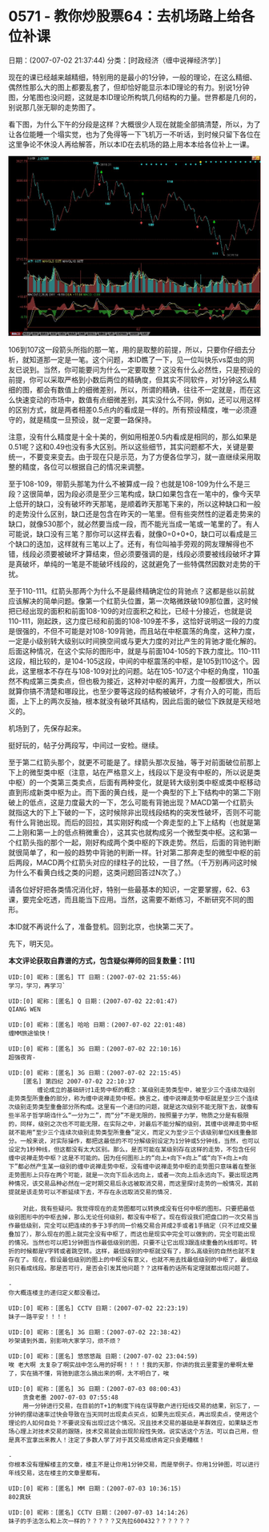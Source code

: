 # 0571 - 教你炒股票64：去机场路上给各位补课
日期：(2007-07-02 21:37:44) 分类：[时政经济（缠中说禅经济学）] 

现在的课已经越来越精细，特别用的是最小的1分钟，一般的理论，在这么精细、偶然性那么大的图上都要乱套了，但却恰好能显示本ID理论的有力。别说1分钟图，分笔图也没问题，这就是本ID理论所构筑几何结构的力量。世界都是几何的，别说那几张无聊的走势图了。

看下图，为什么下午的分段是这样？大概很少人现在就能全部搞清楚，所以，为了让各位能睡一个塌实觉，也为了免得等一下飞机万一不听话，到时候只留下各位在这里争论不休没人再给解答，所以本ID在去机场的路上用本本给各位补上一课。



![](./pic/0571.jpg)



106到107这一段箭头所指的那一笔，用的是取整的前提，所以，只要你仔细去分析，就知道那一定是一笔。这个问题，本ID瞧了一下，见一位叫快乐vs菜虫的网友已说到。当然，你可能要问为什么一定要取整？这没有什么必然性，只是预设的前提，你可以采取严格到小数后两位的精确度，但其实不同软件，对1分钟这么精细的图，都会有数值上的细微差别，所以，所谓的精确，往往不一定就是，而在这么快速变动的市场中，数值有点细微差别，其实没什么不同，例如，还可以用这样的区别方式，就是两者相差0.5点内的看成是一样的。所有预设精度，唯一必须遵守的，就是精度一旦预设，就一定要一路保持。

注意，没有什么精度是十全十美的，例如用相差0.5内看成是相同的，那么如果是0.51呢？这和0.49也没有多大区别。所以这些细节，其实问题都不大，关键是要统一，不要变来变去。由于现在只是示范，为了方便各位学习，就一直继续采用取整的精度，各位可以根据自己的情况来调整。

至于108-109，带箭头那笔为什么不被算成一段？也就是108-109为什么不是三段？这很简单，因为段必须是至少三笔构成，缺口如果包含在一笔中的，像今天早上低开的缺口，没有破坏昨天那笔，是顺着昨天那笔下来的，所以这种缺口和一般的走势没什么区别，缺口还是包含在昨天的一笔里。但有些突然性的逆着走势来的缺口，就像530那个，就必然要当成一段，而不能光当成一笔或一笔里的了。有人可能说，缺口没有三笔？那你可以这样去看，就像0=0+0+0，缺口可以看成是三个缺口的迭加，这样就有三笔以上了。还有，有位叫袖手旁观的网友理解得也不错，线段必须要被破坏才算结束，但必须要强调的是，线段必须要被线段破坏才算是真破坏，单纯的一笔是不能破坏线段的，这就避免了一些特偶然因数对走势的干扰。

至于110-111。红箭头那两个为什么不是最终精确定位的背驰点？这都是些以前就应该解决的简单问题。像第一个红箭头位置，第一次略微跌破109那位置，这时候把已经出现的面积和前面108-109的对应面积之和比，已经十分接近，也就是说110-111，刚起跌，这力度已经和前面的108-109差不多，这恰好说明这一段的力度是很强的，不但不可能是对108-109背驰，而且站在中枢震荡的角度，这种力度，一定是小级别转大级别以时间换空间或与更大力度的对比产生的背驰才能化解的。后面这种情况，在这个实际的图形中，就是与前面104-105的下跌力度比。110-111这段，相比较的，是104-105这段，中间的中枢震荡的中枢，是105到110这个。因此，这里根本不存在与108-109对比的问题。站在105-107这个中枢的角度，110虽然不构成第三类卖点，但也极为接近，这种对中枢的离开，力度一般都很大，所以就算你搞不清楚和哪段比，也至少要等这段的结构被破坏，才有介入的可能，而后面，上下上的两次反抽，根本就没有破坏其结构，因此后面的破位下跌就是天经地义的。

机场到了，先保存起来。

挺好玩的，帖子分两段写，中间过一安检。继续。

至于第二红箭头那个，就更不可能是了。绿箭头那次反抽，等于对前面破位前那上下上的微型类中枢（注意，站在严格意义上，线段以下是没有中枢的，所以说是类中枢）的一个类第三类卖点，后面有两种变化，就是转大级别类中枢或类中枢移动直到形成新类中枢为止。而下面的黄白线，是一个典型的下上下结构中的第二下刚破上的低点，这是力度最大的一下，怎么可能有背驰出现？MACD第一个红箭头就指这大的下上下破的一下，这时候除非出现线段结构的突发性破坏，否则不可能有什么背驰出现。而后的回拉，其实刚好构成一个奔走型的上下上结构（也就是第二上刚和第一上的低点稍微重合），这其实也就构成另一个微型类中枢。这和第一个红箭头指的那个一起，刚好构成两个类中枢的下跌走势。然后，后面的背驰判断就很简单了，和一般的趋势中背驰的判断一样。针对第二那奔走型的微型中枢的前后两段，MACD两个红箭头对应的绿柱子的比较，一目了然。（千万别再问这时候为什么不看黄白线之类的问题，这类问题回答过N次了。）

请各位好好把各类情况消化好，特别一些最基本的知识，一定要掌握，62、63课，要完全吃透，而且能当下应用。当然，这需要不断练习，不断研究不同的图形。

本ID就不再说什么了，准备登机。回到北京，也快第二天了。

先下，明天见。



**本文评论获取自靠谱的方式，包含疑似禅师的回复数量：[11]**




```
UID:[0] 昵称：[匿名] TT 日期：(2007-07-02 21:55:46)
学习，学习，再学习`
```



```
UID:[0] 昵称：[匿名] Q 日期：(2007-07-02 22:01:47)
QIANG WEN
```



```
UID:[0] 昵称：[匿名] 哈哈 日期：(2007-07-02 22:01:48)
缠MM旅途愉快！
```



```
UID:[0] 昵称：[匿名] 3G 日期：(2007-07-02 22:10:16)
超强夜宵-
```



```
UID:[0] 昵称：[匿名] 3G 日期：(2007-07-02 22:15:45)
	[匿名] 第四纪 2007-07-02 22:10:37 
		缠论成立的基础研讨1走势中枢的概念：某级别走势类型中，被至少三个连续次级别走势类型所重叠的部分，称为缠中说禅走势中枢。换言之，缠中说禅走势中枢就是至少三个连续次级别走势类型重叠部分所构成。这里有一个递归的问题，就是这次级别不能无限下去，就像有些半吊子哲学胡诌什么“一分为二”，而“分”不是无限的，按照量子力学，物质之分是有极限的，同样，级别之次也不可能无限，在实际之中，对最后不能分解的级别，其缠中说禅走势中枢就不能用“至少三个连续次级别走势类型所重叠”定义，而定义为至少三个该级别单位K线重叠部分。一般来说，对实际操作，都把这最低的不可分解级别设定为1分钟或5分钟线，当然，也可以设定为1秒种线，但这都没有太大区别。那么，是否可能在某级别存在这样的走势，不包含任何缠中说禅走势中枢？这是不可能的。因为任何图形上的“向上+向下+向上”或“向下+向上+向下”都必然产生某一级别的缠中说禅走势中枢，没有缠中说禅走势中枢的走势图只意味着在整张走势图形上只存在两个可能，就是一次向下后永远向上，或者一次向上后永远向下。要出现这两种情况，该交易品种必然在一定时期交易后永远被取消交易，而这里探讨走势的一般情况，其前提就是该走势可以不断延续下去，不存在永远取消交易的情况.
	
	对此，我有些疑问。我觉得现在的走势图都可以转换成没有任何中枢的图形。只要把最低级别图形中的中枢去掉，那么无论任何级别，都没有中枢了。现在假设我们把盘口的一次交易当作最低级别，完全可以把连续的多于3手的同一价格交易合并成2手或者1手搞定（只不过成交量叠加了），那么现在的图上就完全没有中枢了，而这也是现实中完全可以做到的，完全可能出现的情况。当然也可以把1分钟图当作最低级别的图，只要不让它出现3跟连续重叠的k线即可。转折的时候都是V字转或者跳空转。这样，最低级别的中枢就没有了，那么高级别的自然也就不复存在了。现在，假设最低级别的图上的中枢没有意义，也就不用去找最低级别的中枢了，最低级别只看成线段。那是否可行，是否会引发其他问题？？这样看的话所有定理就都出现问题了。  
	
-
你大概连楼主的递归定义都没看过。
```



```
UID:[0] 昵称：[匿名] CCTV 日期：(2007-07-02 22:23:19)
妹子一路平安！！！！
```



```
UID:[0] 昵称：[匿名] 3G 日期：(2007-07-02 22:38:42)
吵架请到外面，别影响大家学习，烦不烦？
```



```
UID:[0] 昵称：[匿名] 悠悠悠哉 日期：(2007-07-02 23:04:59)
唉 老大啊 太复杂了啊实战中怎么用的好啊！！！！我的天那，你讲的我云里雾里的晕啊太晕了，实在搞不懂，背驰到底怎么搞出来的啊，太不明白了，唉
```



```
UID:[0] 昵称：[匿名] 3G 日期：(2007-07-03 08:00:43)
	贪食老墨 2007-07-03 07:55:48 
	用一分钟进行交易，在目前的T+1的制度下纯在误导散户进行短线交易的结果，别忘了，一分钟的摆动速率过快会导致在当天同时出现卖点买点，如果先出现买点，再出现卖点，使用这个理论的人如何自处？不要说没有出现过这个情况。况且技术交易的基础是羊群效应，如果缺乏市场心理上对技术交易的跟随，技术交易就会出现阶段性失效。说实话这个方法，可以自己用，但是真不宜拿出来教人！注定了多数人学了对于其交易成绩肯定只会更糟糕！  
	
-
你根本没有理解楼主的文章，楼主不是让你用1分钟交易，而是举例子。你用1分钟图，可以进行年线交易，这在楼主的文章里都有。
```



```
UID:[0] 昵称：[匿名] MM 日期：(2007-07-03 10:36:15)
802真妖
```



```
UID:[0] 昵称：[匿名] CCTV 日期：(2007-07-03 14:14:26)
妹子的手法怎么和上次一样的？？？？？又先拉600432？？？？？？
```



